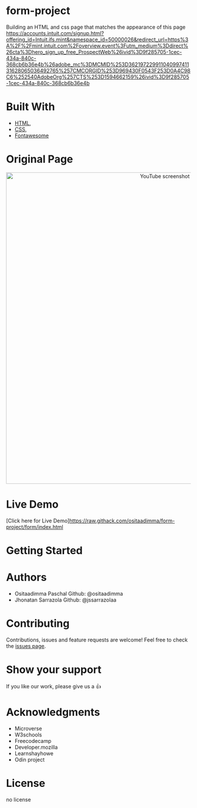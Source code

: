 # form-project
Building an HTML and css page that matches the appearance of this page https://accounts.intuit.com/signup.html?offering_id=Intuit.ifs.mint&namespace_id=50000026&redirect_url=https%3A%2F%2Fmint.intuit.com%2Foverview.event%3Futm_medium%3Ddirect%26cta%3Dhero_sign_up_free_ProspectWeb%26ivid%3D9f285705-1cec-434a-840c-368cb6b36e4b%26adobe_mc%3DMCMID%253D36219722991104099741131628065036492765%257CMCORGID%253D969430F0543F253D0A4C98C6%252540AdobeOrg%257CTS%253D1594662159%26ivid%3D9f285705-1cec-434a-840c-368cb6b36e4b
# Built With
- [HTML](https://developer.mozilla.org/en-US/docs/Web/HTML),
- [CSS](https://www.w3schools.com/css/),
- [Fontawesome](https://fontawesome.com/)

# Original Page
<p align="center">
  <img src="img/project-screenshot.png" width="850" title="YouTube screenshot">
</p>

# Live Demo
[Click here for Live Demo]https://raw.githack.com/ositaadimma/form-project/form/index.html
# Getting Started

# Authors
- Ositaadimma Paschal  Github: @ositaadimma
- Jhonatan Sarrazola Github: @jssarrazolaa
# Contributing
Contributions, issues and feature requests are welcome!
Feel free to check the [issues page](issues/).
# Show your support
If you like our work, please give us a :+1:

# Acknowledgments
- Microverse
- W3schools
- Freecodecamp
- Developer.mozilla
- Learnshayhowe
- Odin project
# License
no license
